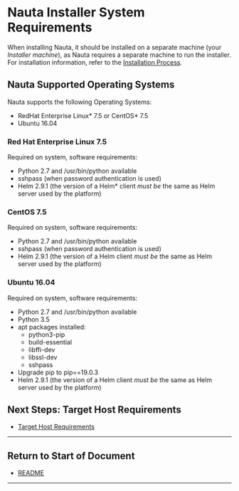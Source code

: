 # Nauta Installer System Requirements 

When installing Nauta, it should be installed on a separate machine (your _Installer machine_), as Nauta requires a separate machine to run the installer. For installation information, refer to the [Installation Process](../Installation_Process/IP.md).

## Nauta Supported Operating Systems

Nauta supports the following Operating Systems: 
  * RedHat Enterprise Linux* 7.5 or CentOS* 7.5
  * Ubuntu 16.04
   
### Red Hat Enterprise Linux 7.5

Required on system, software requirements:
  * Python 2.7 and /usr/bin/python available
  * sshpass (when password authentication is used)
  * Helm 2.9.1 (the version of a Helm* client _must be_ the same as Helm server used by the platform)
   
### CentOS 7.5

Required on system, software requirements:
  * Python 2.7 and /usr/bin/python available
  * sshpass (when password authentication is used)
  * Helm 2.9.1 (the version of a Helm client _must be_ the same as Helm server used by the platform)
  
### Ubuntu 16.04

Required on system, software requirements:
  * Python 2.7 and /usr/bin/python available
  * Python 3.5
  * apt packages installed:
    - python3-pip
    - build-essential
    - libffi-dev
    - libssl-dev
    - sshpass
  * Upgrade pip to pip==19.0.3
  * Helm 2.9.1 (the version of a Helm client _must be_ the same as Helm server used by the platform)

## Next Steps: Target Host Requirements

* [Target Host Requirements](../Target_Host_Requirements/THR.md)

----------------------

## Return to Start of Document

* [README](../README.md)

----------------------




